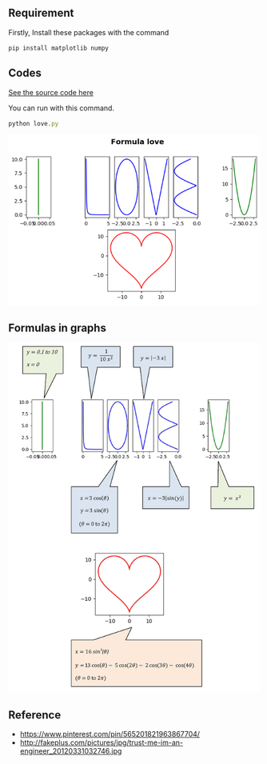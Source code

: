 ## Requirement

Firstly, Install these packages with the command

```js
pip install matplotlib numpy
```

## Codes

[See the source code here](love.py)

You can run with this command.

```js
python love.py
```

![show picture](images/formula1.png)

## Formulas in graphs

![show picture](images/formula2.png)


## Reference 

* https://www.pinterest.com/pin/565201821963867704/
* http://fakeplus.com/pictures/jpg/trust-me-im-an-engineer_20120331032746.jpg
